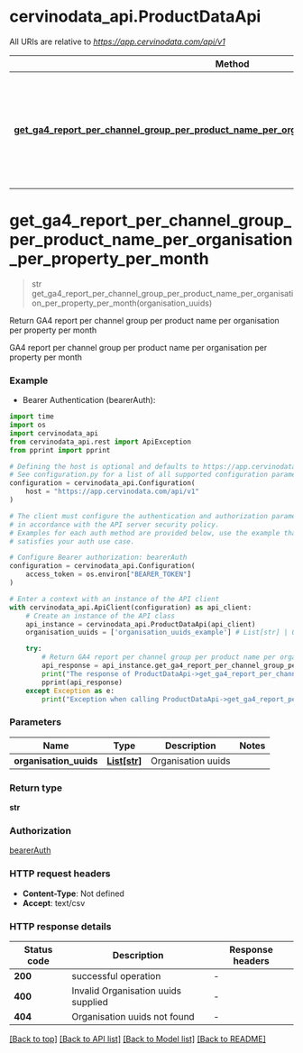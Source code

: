 # cervinodata_api.ProductDataApi

All URIs are relative to *https://app.cervinodata.com/api/v1*

Method | HTTP request | Description
------------- | ------------- | -------------
[**get_ga4_report_per_channel_group_per_product_name_per_organisation_per_property_per_month**](ProductDataApi.md#get_ga4_report_per_channel_group_per_product_name_per_organisation_per_property_per_month) | **GET** /data/ga4-report-per-channel-group-per-product-name-per-organisation-per-property-per-month/{organisationUuids} | Return GA4 report per channel group per product name per organisation per property per month


# **get_ga4_report_per_channel_group_per_product_name_per_organisation_per_property_per_month**
> str get_ga4_report_per_channel_group_per_product_name_per_organisation_per_property_per_month(organisation_uuids)

Return GA4 report per channel group per product name per organisation per property per month

GA4 report per channel group per product name per organisation per property per month

### Example

* Bearer Authentication (bearerAuth):

```python
import time
import os
import cervinodata_api
from cervinodata_api.rest import ApiException
from pprint import pprint

# Defining the host is optional and defaults to https://app.cervinodata.com/api/v1
# See configuration.py for a list of all supported configuration parameters.
configuration = cervinodata_api.Configuration(
    host = "https://app.cervinodata.com/api/v1"
)

# The client must configure the authentication and authorization parameters
# in accordance with the API server security policy.
# Examples for each auth method are provided below, use the example that
# satisfies your auth use case.

# Configure Bearer authorization: bearerAuth
configuration = cervinodata_api.Configuration(
    access_token = os.environ["BEARER_TOKEN"]
)

# Enter a context with an instance of the API client
with cervinodata_api.ApiClient(configuration) as api_client:
    # Create an instance of the API class
    api_instance = cervinodata_api.ProductDataApi(api_client)
    organisation_uuids = ['organisation_uuids_example'] # List[str] | Organisation uuids

    try:
        # Return GA4 report per channel group per product name per organisation per property per month
        api_response = api_instance.get_ga4_report_per_channel_group_per_product_name_per_organisation_per_property_per_month(organisation_uuids)
        print("The response of ProductDataApi->get_ga4_report_per_channel_group_per_product_name_per_organisation_per_property_per_month:\n")
        pprint(api_response)
    except Exception as e:
        print("Exception when calling ProductDataApi->get_ga4_report_per_channel_group_per_product_name_per_organisation_per_property_per_month: %s\n" % e)
```



### Parameters


Name | Type | Description  | Notes
------------- | ------------- | ------------- | -------------
 **organisation_uuids** | [**List[str]**](str.md)| Organisation uuids | 

### Return type

**str**

### Authorization

[bearerAuth](../README.md#bearerAuth)

### HTTP request headers

 - **Content-Type**: Not defined
 - **Accept**: text/csv

### HTTP response details

| Status code | Description | Response headers |
|-------------|-------------|------------------|
**200** | successful operation |  -  |
**400** | Invalid Organisation uuids supplied |  -  |
**404** | Organisation uuids not found |  -  |

[[Back to top]](#) [[Back to API list]](../README.md#documentation-for-api-endpoints) [[Back to Model list]](../README.md#documentation-for-models) [[Back to README]](../README.md)

